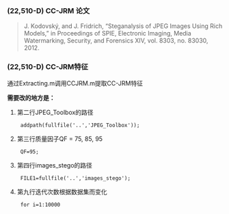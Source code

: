 ### (22,510-D) CC-JRM 论文

> J. Kodovský, and J. Fridrich, “Steganalysis of JPEG Images Using Rich Models,” in Proceedings of SPIE, Electronic Imaging, Media Watermarking, Security, and Forensics XIV, vol. 8303, no. 83030, 2012.

### (22,510-D) CC-JRM特征

通过Extracting.m调用CCJRM.m提取CC-JRM特征

**需要改的地方是：**

1. 第二行JPEG_Toolbox的路径

		addpath(fullfile('..','JPEG_Toolbox'));

2. 第三行质量因子QF = 75, 85, 95

		QF=95;

3. 第四行images_stego的路径

		FILE1=fullfile('..','images_stego');

4. 第九行迭代次数根据数据集而变化

		for i=1:10000
